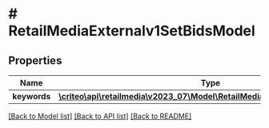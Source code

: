 # # RetailMediaExternalv1SetBidsModel

## Properties

Name | Type | Description | Notes
------------ | ------------- | ------------- | -------------
**keywords** | [**\criteo\api\retailmedia\v2023_07\Model\RetailMediaExternalv1SetBidModel[]**](RetailMediaExternalv1SetBidModel.md) |  | [optional]

[[Back to Model list]](../../README.md#models) [[Back to API list]](../../README.md#endpoints) [[Back to README]](../../README.md)
